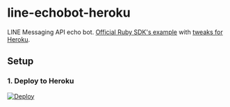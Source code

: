 line-echobot-heroku
===================

LINE Messaging API echo bot. [Official Ruby SDK's example](https://github.com/line/line-bot-sdk-ruby/blob/master/examples/echobot/app.rb) with [tweaks for Heroku](https://github.com/kyanny/line-echobot-heroku/commit/d56e1653cfe41cc96867fc1b0583705eb56db374).

Setup
-----

### 1. Deploy to Heroku

[![Deploy](https://www.herokucdn.com/deploy/button.svg)](https://heroku.com/deploy?template=https://github.com/kyanny/line-echobot-heroku/tree/master)
